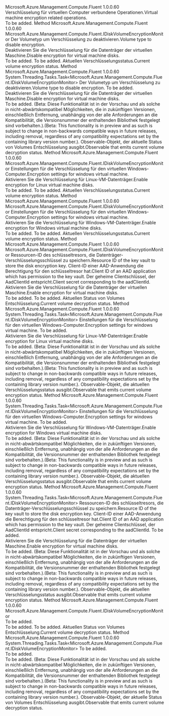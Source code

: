 <Type Name="IVirtualMachineEncryption" FullName="Microsoft.Azure.Management.Compute.Fluent.IVirtualMachineEncryption">
  <TypeSignature Language="C#" Value="public interface IVirtualMachineEncryption" />
  <TypeSignature Language="ILAsm" Value=".class public interface auto ansi abstract IVirtualMachineEncryption" />
  <TypeSignature Language="DocId" Value="T:Microsoft.Azure.Management.Compute.Fluent.IVirtualMachineEncryption" />
  <TypeSignature Language="VB.NET" Value="Public Interface IVirtualMachineEncryption" />
  <TypeSignature Language="F#" Value="type IVirtualMachineEncryption = interface" />
  <AssemblyInfo>
    <AssemblyName>Microsoft.Azure.Management.Compute.Fluent</AssemblyName>
    <AssemblyVersion>1.0.0.60</AssemblyVersion>
  </AssemblyInfo>
  <Interfaces />
  <Docs>
    <summary>
            <span data-ttu-id="e3cdb-101">Verschlüsselung für virtuellen Computer verbundene Operationen.</span><span class="sxs-lookup"><span data-stu-id="e3cdb-101">Virtual machine encryption related operations.</span></span>
            </summary>
    <remarks>To be added.</remarks>
  </Docs>
  <Members>
    <Member MemberName="Disable">
      <MemberSignature Language="C#" Value="public Microsoft.Azure.Management.Compute.Fluent.IDiskVolumeEncryptionMonitor Disable (Microsoft.Azure.Management.Compute.Fluent.Models.DiskVolumeType volumeType);" />
      <MemberSignature Language="ILAsm" Value=".method public hidebysig newslot virtual instance class Microsoft.Azure.Management.Compute.Fluent.IDiskVolumeEncryptionMonitor Disable(valuetype Microsoft.Azure.Management.Compute.Fluent.Models.DiskVolumeType volumeType) cil managed" />
      <MemberSignature Language="DocId" Value="M:Microsoft.Azure.Management.Compute.Fluent.IVirtualMachineEncryption.Disable(Microsoft.Azure.Management.Compute.Fluent.Models.DiskVolumeType)" />
      <MemberSignature Language="VB.NET" Value="Public Function Disable (volumeType As DiskVolumeType) As IDiskVolumeEncryptionMonitor" />
      <MemberSignature Language="F#" Value="abstract member Disable : Microsoft.Azure.Management.Compute.Fluent.Models.DiskVolumeType -&gt; Microsoft.Azure.Management.Compute.Fluent.IDiskVolumeEncryptionMonitor" Usage="iVirtualMachineEncryption.Disable volumeType" />
      <MemberType>Method</MemberType>
      <AssemblyInfo>
        <AssemblyName>Microsoft.Azure.Management.Compute.Fluent</AssemblyName>
        <AssemblyVersion>1.0.0.60</AssemblyVersion>
      </AssemblyInfo>
      <ReturnValue>
        <ReturnType>Microsoft.Azure.Management.Compute.Fluent.IDiskVolumeEncryptionMonitor</ReturnType>
      </ReturnValue>
      <Parameters>
        <Parameter Name="volumeType" Type="Microsoft.Azure.Management.Compute.Fluent.Models.DiskVolumeType" />
      </Parameters>
      <Docs>
        <param name="volumeType"><span data-ttu-id="e3cdb-102">Der Volumetyp um Verschlüsselung zu deaktivieren.</span><span class="sxs-lookup"><span data-stu-id="e3cdb-102">Volume type to disable encryption.</span></span></param>
        <summary>
            <span data-ttu-id="e3cdb-103">Deaktivieren Sie die Verschlüsselung für die Datenträger der virtuellen Maschine.</span><span class="sxs-lookup"><span data-stu-id="e3cdb-103">Disable encryption for virtual machine disks.</span></span>
            </summary>
        <returns>To be added.</returns>
        <remarks>To be added.</remarks>
        <return><span data-ttu-id="e3cdb-104">Aktuellen Verschlüsselungsstatus.</span><span class="sxs-lookup"><span data-stu-id="e3cdb-104">Current volume encryption status.</span></span></return>
      </Docs>
    </Member>
    <Member MemberName="DisableAsync">
      <MemberSignature Language="C#" Value="public System.Threading.Tasks.Task&lt;Microsoft.Azure.Management.Compute.Fluent.IDiskVolumeEncryptionMonitor&gt; DisableAsync (Microsoft.Azure.Management.Compute.Fluent.Models.DiskVolumeType volumeType, System.Threading.CancellationToken cancellationToken = null);" />
      <MemberSignature Language="ILAsm" Value=".method public hidebysig newslot virtual instance class System.Threading.Tasks.Task`1&lt;class Microsoft.Azure.Management.Compute.Fluent.IDiskVolumeEncryptionMonitor&gt; DisableAsync(valuetype Microsoft.Azure.Management.Compute.Fluent.Models.DiskVolumeType volumeType, valuetype System.Threading.CancellationToken cancellationToken) cil managed" />
      <MemberSignature Language="DocId" Value="M:Microsoft.Azure.Management.Compute.Fluent.IVirtualMachineEncryption.DisableAsync(Microsoft.Azure.Management.Compute.Fluent.Models.DiskVolumeType,System.Threading.CancellationToken)" />
      <MemberSignature Language="F#" Value="abstract member DisableAsync : Microsoft.Azure.Management.Compute.Fluent.Models.DiskVolumeType * System.Threading.CancellationToken -&gt; System.Threading.Tasks.Task&lt;Microsoft.Azure.Management.Compute.Fluent.IDiskVolumeEncryptionMonitor&gt;" Usage="iVirtualMachineEncryption.DisableAsync (volumeType, cancellationToken)" />
      <MemberType>Method</MemberType>
      <AssemblyInfo>
        <AssemblyName>Microsoft.Azure.Management.Compute.Fluent</AssemblyName>
        <AssemblyVersion>1.0.0.60</AssemblyVersion>
      </AssemblyInfo>
      <ReturnValue>
        <ReturnType>System.Threading.Tasks.Task&lt;Microsoft.Azure.Management.Compute.Fluent.IDiskVolumeEncryptionMonitor&gt;</ReturnType>
      </ReturnValue>
      <Parameters>
        <Parameter Name="volumeType" Type="Microsoft.Azure.Management.Compute.Fluent.Models.DiskVolumeType" />
        <Parameter Name="cancellationToken" Type="System.Threading.CancellationToken" />
      </Parameters>
      <Docs>
        <param name="volumeType"><span data-ttu-id="e3cdb-105">Der Volumetyp um Verschlüsselung zu deaktivieren.</span><span class="sxs-lookup"><span data-stu-id="e3cdb-105">Volume type to disable encryption.</span></span></param>
        <param name="cancellationToken">To be added.</param>
        <summary>
            <span data-ttu-id="e3cdb-106">Deaktivieren Sie die Verschlüsselung für die Datenträger der virtuellen Maschine.</span><span class="sxs-lookup"><span data-stu-id="e3cdb-106">Disable encryption for virtual machine disks.</span></span>
            </summary>
        <returns>To be added.</returns>
        <remarks>
            <span data-ttu-id="e3cdb-107">(Beta: Diese Funktionalität ist in der Vorschau und als solche in nicht-abwärtskompatibel Möglichkeiten, die in zukünftigen Versionen, einschließlich Entfernung, unabhängig von der alle Anforderungen an die Kompatibilität, die Versionsnummer der enthaltenden Bibliothek festgelegt sind vorbehalten.).</span><span class="sxs-lookup"><span data-stu-id="e3cdb-107">(Beta: This functionality is in preview and as such is subject to change in non-backwards compatible ways in future releases, including removal, regardless of any compatibility expectations set by the containing library version number.).</span></span>
            </remarks>
        <return><span data-ttu-id="e3cdb-108">Observable-Objekt, der aktuelle Status von Volumes Entschlüsselung ausgibt.</span><span class="sxs-lookup"><span data-stu-id="e3cdb-108">Observable that emits current volume decryption status.</span></span></return>
      </Docs>
    </Member>
    <Member MemberName="Enable">
      <MemberSignature Language="C#" Value="public Microsoft.Azure.Management.Compute.Fluent.IDiskVolumeEncryptionMonitor Enable (Microsoft.Azure.Management.Compute.Fluent.LinuxVMDiskEncryptionConfiguration encryptionSettings);" />
      <MemberSignature Language="ILAsm" Value=".method public hidebysig newslot virtual instance class Microsoft.Azure.Management.Compute.Fluent.IDiskVolumeEncryptionMonitor Enable(class Microsoft.Azure.Management.Compute.Fluent.LinuxVMDiskEncryptionConfiguration encryptionSettings) cil managed" />
      <MemberSignature Language="DocId" Value="M:Microsoft.Azure.Management.Compute.Fluent.IVirtualMachineEncryption.Enable(Microsoft.Azure.Management.Compute.Fluent.LinuxVMDiskEncryptionConfiguration)" />
      <MemberSignature Language="VB.NET" Value="Public Function Enable (encryptionSettings As LinuxVMDiskEncryptionConfiguration) As IDiskVolumeEncryptionMonitor" />
      <MemberSignature Language="F#" Value="abstract member Enable : Microsoft.Azure.Management.Compute.Fluent.LinuxVMDiskEncryptionConfiguration -&gt; Microsoft.Azure.Management.Compute.Fluent.IDiskVolumeEncryptionMonitor" Usage="iVirtualMachineEncryption.Enable encryptionSettings" />
      <MemberType>Method</MemberType>
      <AssemblyInfo>
        <AssemblyName>Microsoft.Azure.Management.Compute.Fluent</AssemblyName>
        <AssemblyVersion>1.0.0.60</AssemblyVersion>
      </AssemblyInfo>
      <ReturnValue>
        <ReturnType>Microsoft.Azure.Management.Compute.Fluent.IDiskVolumeEncryptionMonitor</ReturnType>
      </ReturnValue>
      <Parameters>
        <Parameter Name="encryptionSettings" Type="Microsoft.Azure.Management.Compute.Fluent.LinuxVMDiskEncryptionConfiguration" />
      </Parameters>
      <Docs>
        <param name="encryptionSettings"><span data-ttu-id="e3cdb-109">Einstellungen für die Verschlüsselung für den virtuellen Windows-Computer.</span><span class="sxs-lookup"><span data-stu-id="e3cdb-109">Encryption settings for windows virtual machine.</span></span></param>
        <summary>
            <span data-ttu-id="e3cdb-110">Aktivieren Sie die Verschlüsselung für Linux-VM-Datenträger.</span><span class="sxs-lookup"><span data-stu-id="e3cdb-110">Enable encryption for Linux virtual machine disks.</span></span>
            </summary>
        <returns>To be added.</returns>
        <remarks>To be added.</remarks>
        <return><span data-ttu-id="e3cdb-111">Aktuellen Verschlüsselungsstatus.</span><span class="sxs-lookup"><span data-stu-id="e3cdb-111">Current volume encryption status.</span></span></return>
      </Docs>
    </Member>
    <Member MemberName="Enable">
      <MemberSignature Language="C#" Value="public Microsoft.Azure.Management.Compute.Fluent.IDiskVolumeEncryptionMonitor Enable (Microsoft.Azure.Management.Compute.Fluent.WindowsVMDiskEncryptionConfiguration encryptionSettings);" />
      <MemberSignature Language="ILAsm" Value=".method public hidebysig newslot virtual instance class Microsoft.Azure.Management.Compute.Fluent.IDiskVolumeEncryptionMonitor Enable(class Microsoft.Azure.Management.Compute.Fluent.WindowsVMDiskEncryptionConfiguration encryptionSettings) cil managed" />
      <MemberSignature Language="DocId" Value="M:Microsoft.Azure.Management.Compute.Fluent.IVirtualMachineEncryption.Enable(Microsoft.Azure.Management.Compute.Fluent.WindowsVMDiskEncryptionConfiguration)" />
      <MemberSignature Language="VB.NET" Value="Public Function Enable (encryptionSettings As WindowsVMDiskEncryptionConfiguration) As IDiskVolumeEncryptionMonitor" />
      <MemberSignature Language="F#" Value="abstract member Enable : Microsoft.Azure.Management.Compute.Fluent.WindowsVMDiskEncryptionConfiguration -&gt; Microsoft.Azure.Management.Compute.Fluent.IDiskVolumeEncryptionMonitor" Usage="iVirtualMachineEncryption.Enable encryptionSettings" />
      <MemberType>Method</MemberType>
      <AssemblyInfo>
        <AssemblyName>Microsoft.Azure.Management.Compute.Fluent</AssemblyName>
        <AssemblyVersion>1.0.0.60</AssemblyVersion>
      </AssemblyInfo>
      <ReturnValue>
        <ReturnType>Microsoft.Azure.Management.Compute.Fluent.IDiskVolumeEncryptionMonitor</ReturnType>
      </ReturnValue>
      <Parameters>
        <Parameter Name="encryptionSettings" Type="Microsoft.Azure.Management.Compute.Fluent.WindowsVMDiskEncryptionConfiguration" />
      </Parameters>
      <Docs>
        <param name="encryptionSettings"><span data-ttu-id="e3cdb-112">Einstellungen für die Verschlüsselung für den virtuellen Windows-Computer.</span><span class="sxs-lookup"><span data-stu-id="e3cdb-112">Encryption settings for windows virtual machine.</span></span></param>
        <summary>
            <span data-ttu-id="e3cdb-113">Aktivieren Sie die Verschlüsselung für Windows-VM-Datenträger.</span><span class="sxs-lookup"><span data-stu-id="e3cdb-113">Enable encryption for Windows virtual machine disks.</span></span>
            </summary>
        <returns>To be added.</returns>
        <remarks>To be added.</remarks>
        <return><span data-ttu-id="e3cdb-114">Aktuellen Verschlüsselungsstatus.</span><span class="sxs-lookup"><span data-stu-id="e3cdb-114">Current volume encryption status.</span></span></return>
      </Docs>
    </Member>
    <Member MemberName="Enable">
      <MemberSignature Language="C#" Value="public Microsoft.Azure.Management.Compute.Fluent.IDiskVolumeEncryptionMonitor Enable (string keyVaultId, string aadClientId, string aadSecret);" />
      <MemberSignature Language="ILAsm" Value=".method public hidebysig newslot virtual instance class Microsoft.Azure.Management.Compute.Fluent.IDiskVolumeEncryptionMonitor Enable(string keyVaultId, string aadClientId, string aadSecret) cil managed" />
      <MemberSignature Language="DocId" Value="M:Microsoft.Azure.Management.Compute.Fluent.IVirtualMachineEncryption.Enable(System.String,System.String,System.String)" />
      <MemberSignature Language="VB.NET" Value="Public Function Enable (keyVaultId As String, aadClientId As String, aadSecret As String) As IDiskVolumeEncryptionMonitor" />
      <MemberSignature Language="F#" Value="abstract member Enable : string * string * string -&gt; Microsoft.Azure.Management.Compute.Fluent.IDiskVolumeEncryptionMonitor" Usage="iVirtualMachineEncryption.Enable (keyVaultId, aadClientId, aadSecret)" />
      <MemberType>Method</MemberType>
      <AssemblyInfo>
        <AssemblyName>Microsoft.Azure.Management.Compute.Fluent</AssemblyName>
        <AssemblyVersion>1.0.0.60</AssemblyVersion>
      </AssemblyInfo>
      <ReturnValue>
        <ReturnType>Microsoft.Azure.Management.Compute.Fluent.IDiskVolumeEncryptionMonitor</ReturnType>
      </ReturnValue>
      <Parameters>
        <Parameter Name="keyVaultId" Type="System.String" />
        <Parameter Name="aadClientId" Type="System.String" />
        <Parameter Name="aadSecret" Type="System.String" />
      </Parameters>
      <Docs>
        <param name="keyVaultId"><span data-ttu-id="e3cdb-115">Ressourcen-ID des schlüsseltresors, die Datenträger-Verschlüsselungsschlüssel zu speichern.</span><span class="sxs-lookup"><span data-stu-id="e3cdb-115">Resource ID of the key vault to store the disk encryption key.</span></span></param>
        <param name="aadClientId"><span data-ttu-id="e3cdb-116">Client-ID einer AAD-Anwendung die Berechtigung für den schlüsseltresor hat.</span><span class="sxs-lookup"><span data-stu-id="e3cdb-116">Client ID of an AAD application which has permission to the key vault.</span></span></param>
        <param name="aadSecret"><span data-ttu-id="e3cdb-117">Der geheime Clientschlüssel, der AadClientId entspricht.</span><span class="sxs-lookup"><span data-stu-id="e3cdb-117">Client secret corresponding to the aadClientId.</span></span></param>
        <summary>
            <span data-ttu-id="e3cdb-118">Aktivieren Sie die Verschlüsselung für die Datenträger der virtuellen Maschine.</span><span class="sxs-lookup"><span data-stu-id="e3cdb-118">Enable encryption for virtual machine disks.</span></span>
            </summary>
        <returns>To be added.</returns>
        <remarks>To be added.</remarks>
        <return><span data-ttu-id="e3cdb-119">Aktuellen Status von Volumes Entschlüsselung.</span><span class="sxs-lookup"><span data-stu-id="e3cdb-119">Current volume decryption status.</span></span></return>
      </Docs>
    </Member>
    <Member MemberName="EnableAsync">
      <MemberSignature Language="C#" Value="public System.Threading.Tasks.Task&lt;Microsoft.Azure.Management.Compute.Fluent.IDiskVolumeEncryptionMonitor&gt; EnableAsync (Microsoft.Azure.Management.Compute.Fluent.LinuxVMDiskEncryptionConfiguration encryptionSettings, System.Threading.CancellationToken cancellationToken = null);" />
      <MemberSignature Language="ILAsm" Value=".method public hidebysig newslot virtual instance class System.Threading.Tasks.Task`1&lt;class Microsoft.Azure.Management.Compute.Fluent.IDiskVolumeEncryptionMonitor&gt; EnableAsync(class Microsoft.Azure.Management.Compute.Fluent.LinuxVMDiskEncryptionConfiguration encryptionSettings, valuetype System.Threading.CancellationToken cancellationToken) cil managed" />
      <MemberSignature Language="DocId" Value="M:Microsoft.Azure.Management.Compute.Fluent.IVirtualMachineEncryption.EnableAsync(Microsoft.Azure.Management.Compute.Fluent.LinuxVMDiskEncryptionConfiguration,System.Threading.CancellationToken)" />
      <MemberSignature Language="F#" Value="abstract member EnableAsync : Microsoft.Azure.Management.Compute.Fluent.LinuxVMDiskEncryptionConfiguration * System.Threading.CancellationToken -&gt; System.Threading.Tasks.Task&lt;Microsoft.Azure.Management.Compute.Fluent.IDiskVolumeEncryptionMonitor&gt;" Usage="iVirtualMachineEncryption.EnableAsync (encryptionSettings, cancellationToken)" />
      <MemberType>Method</MemberType>
      <AssemblyInfo>
        <AssemblyName>Microsoft.Azure.Management.Compute.Fluent</AssemblyName>
        <AssemblyVersion>1.0.0.60</AssemblyVersion>
      </AssemblyInfo>
      <ReturnValue>
        <ReturnType>System.Threading.Tasks.Task&lt;Microsoft.Azure.Management.Compute.Fluent.IDiskVolumeEncryptionMonitor&gt;</ReturnType>
      </ReturnValue>
      <Parameters>
        <Parameter Name="encryptionSettings" Type="Microsoft.Azure.Management.Compute.Fluent.LinuxVMDiskEncryptionConfiguration" />
        <Parameter Name="cancellationToken" Type="System.Threading.CancellationToken" />
      </Parameters>
      <Docs>
        <param name="encryptionSettings"><span data-ttu-id="e3cdb-120">Einstellungen für die Verschlüsselung für den virtuellen Windows-Computer.</span><span class="sxs-lookup"><span data-stu-id="e3cdb-120">Encryption settings for windows virtual machine.</span></span></param>
        <param name="cancellationToken">To be added.</param>
        <summary>
            <span data-ttu-id="e3cdb-121">Aktivieren Sie die Verschlüsselung für Linux-VM-Datenträger.</span><span class="sxs-lookup"><span data-stu-id="e3cdb-121">Enable encryption for Linux virtual machine disks.</span></span>
            </summary>
        <returns>To be added.</returns>
        <remarks>
            <span data-ttu-id="e3cdb-122">(Beta: Diese Funktionalität ist in der Vorschau und als solche in nicht-abwärtskompatibel Möglichkeiten, die in zukünftigen Versionen, einschließlich Entfernung, unabhängig von der alle Anforderungen an die Kompatibilität, die Versionsnummer der enthaltenden Bibliothek festgelegt sind vorbehalten.).</span><span class="sxs-lookup"><span data-stu-id="e3cdb-122">(Beta: This functionality is in preview and as such is subject to change in non-backwards compatible ways in future releases, including removal, regardless of any compatibility expectations set by the containing library version number.).</span></span>
            </remarks>
        <return><span data-ttu-id="e3cdb-123">Observable-Objekt, die aktuellen Verschlüsselungsstatus ausgibt.</span><span class="sxs-lookup"><span data-stu-id="e3cdb-123">Observable that emits current volume encryption status.</span></span></return>
      </Docs>
    </Member>
    <Member MemberName="EnableAsync">
      <MemberSignature Language="C#" Value="public System.Threading.Tasks.Task&lt;Microsoft.Azure.Management.Compute.Fluent.IDiskVolumeEncryptionMonitor&gt; EnableAsync (Microsoft.Azure.Management.Compute.Fluent.WindowsVMDiskEncryptionConfiguration encryptionSettings, System.Threading.CancellationToken cancellationToken = null);" />
      <MemberSignature Language="ILAsm" Value=".method public hidebysig newslot virtual instance class System.Threading.Tasks.Task`1&lt;class Microsoft.Azure.Management.Compute.Fluent.IDiskVolumeEncryptionMonitor&gt; EnableAsync(class Microsoft.Azure.Management.Compute.Fluent.WindowsVMDiskEncryptionConfiguration encryptionSettings, valuetype System.Threading.CancellationToken cancellationToken) cil managed" />
      <MemberSignature Language="DocId" Value="M:Microsoft.Azure.Management.Compute.Fluent.IVirtualMachineEncryption.EnableAsync(Microsoft.Azure.Management.Compute.Fluent.WindowsVMDiskEncryptionConfiguration,System.Threading.CancellationToken)" />
      <MemberSignature Language="F#" Value="abstract member EnableAsync : Microsoft.Azure.Management.Compute.Fluent.WindowsVMDiskEncryptionConfiguration * System.Threading.CancellationToken -&gt; System.Threading.Tasks.Task&lt;Microsoft.Azure.Management.Compute.Fluent.IDiskVolumeEncryptionMonitor&gt;" Usage="iVirtualMachineEncryption.EnableAsync (encryptionSettings, cancellationToken)" />
      <MemberType>Method</MemberType>
      <AssemblyInfo>
        <AssemblyName>Microsoft.Azure.Management.Compute.Fluent</AssemblyName>
        <AssemblyVersion>1.0.0.60</AssemblyVersion>
      </AssemblyInfo>
      <ReturnValue>
        <ReturnType>System.Threading.Tasks.Task&lt;Microsoft.Azure.Management.Compute.Fluent.IDiskVolumeEncryptionMonitor&gt;</ReturnType>
      </ReturnValue>
      <Parameters>
        <Parameter Name="encryptionSettings" Type="Microsoft.Azure.Management.Compute.Fluent.WindowsVMDiskEncryptionConfiguration" />
        <Parameter Name="cancellationToken" Type="System.Threading.CancellationToken" />
      </Parameters>
      <Docs>
        <param name="encryptionSettings"><span data-ttu-id="e3cdb-124">Einstellungen für die Verschlüsselung für den virtuellen Windows-Computer.</span><span class="sxs-lookup"><span data-stu-id="e3cdb-124">Encryption settings for windows virtual machine.</span></span></param>
        <param name="cancellationToken">To be added.</param>
        <summary>
            <span data-ttu-id="e3cdb-125">Aktivieren Sie die Verschlüsselung für Windows-VM-Datenträger.</span><span class="sxs-lookup"><span data-stu-id="e3cdb-125">Enable encryption for Windows virtual machine disks.</span></span>
            </summary>
        <returns>To be added.</returns>
        <remarks>
            <span data-ttu-id="e3cdb-126">(Beta: Diese Funktionalität ist in der Vorschau und als solche in nicht-abwärtskompatibel Möglichkeiten, die in zukünftigen Versionen, einschließlich Entfernung, unabhängig von der alle Anforderungen an die Kompatibilität, die Versionsnummer der enthaltenden Bibliothek festgelegt sind vorbehalten.).</span><span class="sxs-lookup"><span data-stu-id="e3cdb-126">(Beta: This functionality is in preview and as such is subject to change in non-backwards compatible ways in future releases, including removal, regardless of any compatibility expectations set by the containing library version number.).</span></span>
            </remarks>
        <return><span data-ttu-id="e3cdb-127">Observable-Objekt, die aktuellen Verschlüsselungsstatus ausgibt.</span><span class="sxs-lookup"><span data-stu-id="e3cdb-127">Observable that emits current volume encryption status.</span></span></return>
      </Docs>
    </Member>
    <Member MemberName="EnableAsync">
      <MemberSignature Language="C#" Value="public System.Threading.Tasks.Task&lt;Microsoft.Azure.Management.Compute.Fluent.IDiskVolumeEncryptionMonitor&gt; EnableAsync (string keyVaultId, string aadClientId, string aadSecret, System.Threading.CancellationToken cancellationToken = null);" />
      <MemberSignature Language="ILAsm" Value=".method public hidebysig newslot virtual instance class System.Threading.Tasks.Task`1&lt;class Microsoft.Azure.Management.Compute.Fluent.IDiskVolumeEncryptionMonitor&gt; EnableAsync(string keyVaultId, string aadClientId, string aadSecret, valuetype System.Threading.CancellationToken cancellationToken) cil managed" />
      <MemberSignature Language="DocId" Value="M:Microsoft.Azure.Management.Compute.Fluent.IVirtualMachineEncryption.EnableAsync(System.String,System.String,System.String,System.Threading.CancellationToken)" />
      <MemberSignature Language="F#" Value="abstract member EnableAsync : string * string * string * System.Threading.CancellationToken -&gt; System.Threading.Tasks.Task&lt;Microsoft.Azure.Management.Compute.Fluent.IDiskVolumeEncryptionMonitor&gt;" Usage="iVirtualMachineEncryption.EnableAsync (keyVaultId, aadClientId, aadSecret, cancellationToken)" />
      <MemberType>Method</MemberType>
      <AssemblyInfo>
        <AssemblyName>Microsoft.Azure.Management.Compute.Fluent</AssemblyName>
        <AssemblyVersion>1.0.0.60</AssemblyVersion>
      </AssemblyInfo>
      <ReturnValue>
        <ReturnType>System.Threading.Tasks.Task&lt;Microsoft.Azure.Management.Compute.Fluent.IDiskVolumeEncryptionMonitor&gt;</ReturnType>
      </ReturnValue>
      <Parameters>
        <Parameter Name="keyVaultId" Type="System.String" />
        <Parameter Name="aadClientId" Type="System.String" />
        <Parameter Name="aadSecret" Type="System.String" />
        <Parameter Name="cancellationToken" Type="System.Threading.CancellationToken" />
      </Parameters>
      <Docs>
        <param name="keyVaultId"><span data-ttu-id="e3cdb-128">Ressourcen-ID des schlüsseltresors, die Datenträger-Verschlüsselungsschlüssel zu speichern.</span><span class="sxs-lookup"><span data-stu-id="e3cdb-128">Resource ID of the key vault to store the disk encryption key.</span></span></param>
        <param name="aadClientId"><span data-ttu-id="e3cdb-129">Client-ID einer AAD-Anwendung die Berechtigung für den schlüsseltresor hat.</span><span class="sxs-lookup"><span data-stu-id="e3cdb-129">Client ID of an AAD application which has permission to the key vault.</span></span></param>
        <param name="aadSecret"><span data-ttu-id="e3cdb-130">Der geheime Clientschlüssel, der AadClientId entspricht.</span><span class="sxs-lookup"><span data-stu-id="e3cdb-130">Client secret corresponding to the aadClientId.</span></span></param>
        <param name="cancellationToken">To be added.</param>
        <summary>
            <span data-ttu-id="e3cdb-131">Aktivieren Sie die Verschlüsselung für die Datenträger der virtuellen Maschine.</span><span class="sxs-lookup"><span data-stu-id="e3cdb-131">Enable encryption for virtual machine disks.</span></span>
            </summary>
        <returns>To be added.</returns>
        <remarks>
            <span data-ttu-id="e3cdb-132">(Beta: Diese Funktionalität ist in der Vorschau und als solche in nicht-abwärtskompatibel Möglichkeiten, die in zukünftigen Versionen, einschließlich Entfernung, unabhängig von der alle Anforderungen an die Kompatibilität, die Versionsnummer der enthaltenden Bibliothek festgelegt sind vorbehalten.).</span><span class="sxs-lookup"><span data-stu-id="e3cdb-132">(Beta: This functionality is in preview and as such is subject to change in non-backwards compatible ways in future releases, including removal, regardless of any compatibility expectations set by the containing library version number.).</span></span>
            </remarks>
        <return><span data-ttu-id="e3cdb-133">Observable-Objekt, die aktuellen Verschlüsselungsstatus ausgibt.</span><span class="sxs-lookup"><span data-stu-id="e3cdb-133">Observable that emits current volume encryption status.</span></span></return>
      </Docs>
    </Member>
    <Member MemberName="GetMonitor">
      <MemberSignature Language="C#" Value="public Microsoft.Azure.Management.Compute.Fluent.IDiskVolumeEncryptionMonitor GetMonitor ();" />
      <MemberSignature Language="ILAsm" Value=".method public hidebysig newslot virtual instance class Microsoft.Azure.Management.Compute.Fluent.IDiskVolumeEncryptionMonitor GetMonitor() cil managed" />
      <MemberSignature Language="DocId" Value="M:Microsoft.Azure.Management.Compute.Fluent.IVirtualMachineEncryption.GetMonitor" />
      <MemberSignature Language="VB.NET" Value="Public Function GetMonitor () As IDiskVolumeEncryptionMonitor" />
      <MemberSignature Language="F#" Value="abstract member GetMonitor : unit -&gt; Microsoft.Azure.Management.Compute.Fluent.IDiskVolumeEncryptionMonitor" Usage="iVirtualMachineEncryption.GetMonitor " />
      <MemberType>Method</MemberType>
      <AssemblyInfo>
        <AssemblyName>Microsoft.Azure.Management.Compute.Fluent</AssemblyName>
        <AssemblyVersion>1.0.0.60</AssemblyVersion>
      </AssemblyInfo>
      <ReturnValue>
        <ReturnType>Microsoft.Azure.Management.Compute.Fluent.IDiskVolumeEncryptionMonitor</ReturnType>
      </ReturnValue>
      <Parameters />
      <Docs>
        <summary>To be added.</summary>
        <returns>To be added.</returns>
        <remarks>To be added.</remarks>
        <return><span data-ttu-id="e3cdb-134">Aktuellen Status von Volumes Entschlüsselung.</span><span class="sxs-lookup"><span data-stu-id="e3cdb-134">Current volume decryption status.</span></span></return>
      </Docs>
    </Member>
    <Member MemberName="GetMonitorAsync">
      <MemberSignature Language="C#" Value="public System.Threading.Tasks.Task&lt;Microsoft.Azure.Management.Compute.Fluent.IDiskVolumeEncryptionMonitor&gt; GetMonitorAsync (System.Threading.CancellationToken cancellationToken = null);" />
      <MemberSignature Language="ILAsm" Value=".method public hidebysig newslot virtual instance class System.Threading.Tasks.Task`1&lt;class Microsoft.Azure.Management.Compute.Fluent.IDiskVolumeEncryptionMonitor&gt; GetMonitorAsync(valuetype System.Threading.CancellationToken cancellationToken) cil managed" />
      <MemberSignature Language="DocId" Value="M:Microsoft.Azure.Management.Compute.Fluent.IVirtualMachineEncryption.GetMonitorAsync(System.Threading.CancellationToken)" />
      <MemberSignature Language="F#" Value="abstract member GetMonitorAsync : System.Threading.CancellationToken -&gt; System.Threading.Tasks.Task&lt;Microsoft.Azure.Management.Compute.Fluent.IDiskVolumeEncryptionMonitor&gt;" Usage="iVirtualMachineEncryption.GetMonitorAsync cancellationToken" />
      <MemberType>Method</MemberType>
      <AssemblyInfo>
        <AssemblyName>Microsoft.Azure.Management.Compute.Fluent</AssemblyName>
        <AssemblyVersion>1.0.0.60</AssemblyVersion>
      </AssemblyInfo>
      <ReturnValue>
        <ReturnType>System.Threading.Tasks.Task&lt;Microsoft.Azure.Management.Compute.Fluent.IDiskVolumeEncryptionMonitor&gt;</ReturnType>
      </ReturnValue>
      <Parameters>
        <Parameter Name="cancellationToken" Type="System.Threading.CancellationToken" />
      </Parameters>
      <Docs>
        <param name="cancellationToken">To be added.</param>
        <summary>To be added.</summary>
        <returns>To be added.</returns>
        <remarks>
            <span data-ttu-id="e3cdb-135">(Beta: Diese Funktionalität ist in der Vorschau und als solche in nicht-abwärtskompatibel Möglichkeiten, die in zukünftigen Versionen, einschließlich Entfernung, unabhängig von der alle Anforderungen an die Kompatibilität, die Versionsnummer der enthaltenden Bibliothek festgelegt sind vorbehalten.).</span><span class="sxs-lookup"><span data-stu-id="e3cdb-135">(Beta: This functionality is in preview and as such is subject to change in non-backwards compatible ways in future releases, including removal, regardless of any compatibility expectations set by the containing library version number.).</span></span>
            </remarks>
        <return><span data-ttu-id="e3cdb-136">Observable-Objekt, der aktuelle Status von Volumes Entschlüsselung ausgibt.</span><span class="sxs-lookup"><span data-stu-id="e3cdb-136">Observable that emits current volume decryption status.</span></span></return>
      </Docs>
    </Member>
  </Members>
</Type>